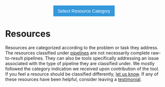 <head><meta name="viewport" content="width=device-width, initial-scale=1"><style>
.dropbtn {background-color: #3498DB; color: white; padding: 16px; font-size: 1rem; border: none; cursor: pointer; width: 100%}
.dropbtn:hover, .dropbtn:focus {background-color: #2980B9;}
.dropdown {position: relative; display: inline-block;}
.dropdown-content {display: none; position: absolute; background-color: #f1f1f1; min-width: 100%; overflow: auto; box-shadow: 0px 8px 16px 0px rgba(0,0,0,0.2); z-index: 1; text-align: center; font-size: 1rem;}
.dropdown-content a { color: black; padding: 12px 16px; text-decoration: none; display: block;}
.dropdown a:hover {background-color: #ddd;}
.show {display: block;}
  
.dropbtn + .dropbtn { margin-left: 1rem; }
@media screen and (min-width: 64em) { .dropbtn { padding: 0.75rem 1rem; } }
@media screen and (min-width: 42em) and (max-width: 64em) { .dropbtn { padding: 0.6rem 0.9rem; font-size: 0.9rem; } }
@media screen and (max-width: 42em) { .dropbtn { display: block; width: 100%; padding: 0.75rem; font-size: 0.9rem; }
  .dropbtn + .dropbtn { margin-top: 1rem; margin-left: 0; } }
</style></head>

<center><div class="dropdown">
  <button onclick="myFunction()" class="dropbtn">Select Resource Category</button>
  <div id="myDropdown" class="dropdown-content">
    <a href="templates_and_atlases">Template/Atlas</a>
    <a href="pipelines_general">General</a>
    <a href="pipelines_structural">Structural</a>
    <a href="pipelines_fmri">Functional</a>
    <a href="pipelines_diffusion">Diffusion</a>
    <a href="data_sharing">Data sharing</a>
    <a href="software_packages">Software packages</a>
    <a href="hardware">Hardware</a>
  </div>
</div></center>

<script>
function myFunction() {document.getElementById("myDropdown").classList.toggle("show");}
window.onclick = function(event) {
  if (!event.target.matches('.dropbtn')) {
    var dropdowns = document.getElementsByClassName("dropdown-content");
    var i;
    for (i = 0; i < dropdowns.length; i++) {
      var openDropdown = dropdowns[i];
      if (openDropdown.classList.contains('show')) {
        openDropdown.classList.remove('show');
      }
    }
  }
}
</script>


# Resources      

Resources are categorized according to the problem or task they address. The resources classified under [pipelines](pipelines.md) are not necessarily complete raw-to-result pipelines. They can also be tools specifically addressing an issue associated with the type of pipeline they are classified under. We mostly followed the category indication we received upon contribution of the tool. If you feel a resource should be classified differently, [let us know](https://github.com/PRIME-RE/prime-re.github.io/issues/new?assignees=&labels=Contact&template=contact.md&title=[Contact]:%C2%A0%3Ctopic%3E). If any of these resources have been helpful, consider leaving a [testimonial](testimonials.md).
